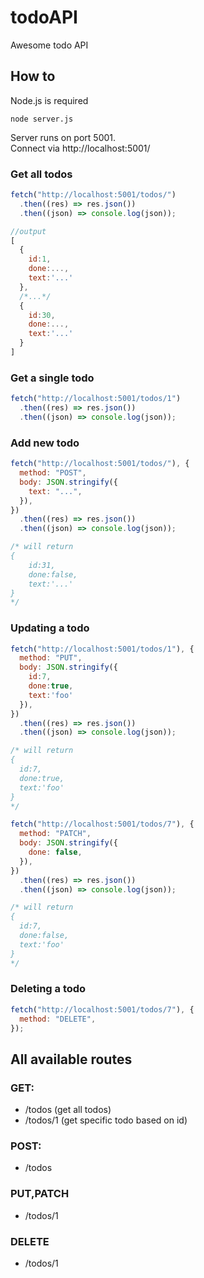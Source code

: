 # todoAPI

Awesome todo API

## How to

Node.js is required

```
node server.js
```

Server runs on port 5001.  
Connect via http://localhost:5001/

### Get all todos

```js
fetch("http://localhost:5001/todos/")
  .then((res) => res.json())
  .then((json) => console.log(json));

//output
[
  {
    id:1,
    done:...,
    text:'...'
  },
  /*...*/
  {
    id:30,
    done:...,
    text:'...'
  }
]
```

### Get a single todo


```js
fetch("http://localhost:5001/todos/1")
  .then((res) => res.json())
  .then((json) => console.log(json));
```

### Add new todo

```js
fetch("http://localhost:5001/todos/"), {
  method: "POST",
  body: JSON.stringify({
    text: "...",
  }),
})
  .then((res) => res.json())
  .then((json) => console.log(json));

/* will return
{
	id:31,
	done:false,
	text:'...'
}
*/
```

### Updating a todo

```js
fetch("http://localhost:5001/todos/1"), {
  method: "PUT",
  body: JSON.stringify({
    id:7,
    done:true,
    text:'foo'
  }),
})
  .then((res) => res.json())
  .then((json) => console.log(json));

/* will return
{
  id:7,
  done:true,
  text:'foo'
}
*/
```

```js
fetch("http://localhost:5001/todos/7"), {
  method: "PATCH",
  body: JSON.stringify({
    done: false,
  }),
})
  .then((res) => res.json())
  .then((json) => console.log(json));

/* will return
{
  id:7,
  done:false,
  text:'foo'
}
*/
```
### Deleting a todo

```js
fetch("http://localhost:5001/todos/7"), {
  method: "DELETE",
});
```

## All available routes

### GET:

- /todos (get all todos)
- /todos/1 (get specific todo based on id)

### POST:

- /todos

### PUT,PATCH

- /todos/1

### DELETE

- /todos/1
